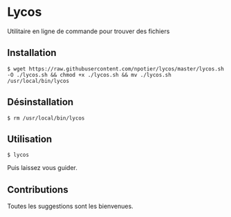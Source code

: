 # Lycos

Utilitaire en ligne de commande pour trouver des fichiers

## Installation
```
$ wget https://raw.githubusercontent.com/npotier/lycos/master/lycos.sh -O ./lycos.sh && chmod +x ./lycos.sh && mv ./lycos.sh /usr/local/bin/lycos
```

## Désinstallation
```
$ rm /usr/local/bin/lycos
```

## Utilisation

```
$ lycos
```

Puis laissez vous guider.

## Contributions

Toutes les suggestions sont les bienvenues.
